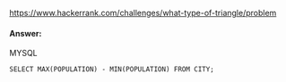 https://www.hackerrank.com/challenges/what-type-of-triangle/problem

#### Answer:

MYSQL
```MYSQL
SELECT MAX(POPULATION) - MIN(POPULATION) FROM CITY;
```

